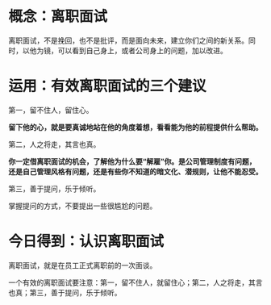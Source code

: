 # 概念：离职面试

离职面试，不是挽回，也不是批评，而是面向未来，建立你们之间的新关系。同时，以他为镜，可以看到自己身上，或者公司身上的问题，加以改进。

# 运用：有效离职面试的三个建议

第一，留不住人，留住心。

**留下他的心，就是要真诚地站在他的角度着想，看看能为他的前程提供什么帮助。**

第二，人之将走，其言也真。

**你一定借离职面试的机会，了解他为什么要“解雇”你。是公司管理制度有问题，还是自己管理风格有问题，还是有些你不知道的暗文化、潜规则，让他不能忍受。**

第三，善于提问，乐于倾听。

掌握提问的方式，不要提出一些很尴尬的问题。

# 今日得到：认识离职面试

离职面试，就是在员工正式离职前的一次面谈。

一个有效的离职面试要注意：第一，留不住人，就留住心；第二，人之将走，其言也真；第三，善于提问，乐于倾听。



